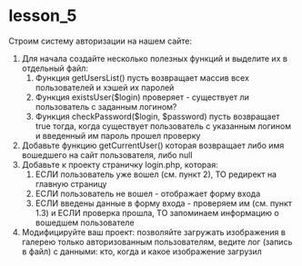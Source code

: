 # lesson_5

Строим систему авторизации на нашем сайте:
<ol>
  <li> Для начала создайте несколько полезных функций и выделите их в отдельный файл:
 <ol>
   <li> Функция getUsersList() пусть возвращает массив всех пользователей и хэшей их паролей
   <li> Функция existsUser($login) проверяет - существует ли пользователь с заданным логином?
   <li> Функция сheckPassword($login, $password) пусть возвращает true тогда, когда существует пользователь с указанным логином и введенный им пароль прошел проверку
 </ol>
  <li>Добавьте функцию getCurrentUser() которая возвращает либо имя вошедшего на сайт пользователя, либо null
  <li> Добавьте к проекту страничку login.php, которая:
 <ol>
   <li> ЕСЛИ пользователь уже вошел (см. пункт 2), ТО редирект на главную страницу
   <li> ЕСЛИ пользователь не вошел - отображает форму входа
   <li> ЕСЛИ введены данные в форму входа - проверяем им (см. пункт 1.3) и ЕСЛИ проверка прошла, ТО запоминаем информацию о вошедшем пользователе
 </ol>
  <li> Модифицируйте ваш проект: позволяйте загружать изображения в галерею только авторизованным пользователям, ведите лог (запись в файл) с данными: кто, когда и какое изображение загрузил
</ol>
